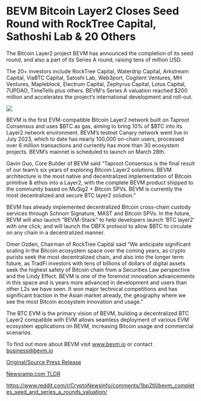 # BEVM Bitcoin Layer2 Closes Seed Round with RockTree Capital, Sathoshi Lab & 20 Others

The Bitcoin Layer2 project BEVM has announced the completion of its seed round, and also a part of its Series A round, raising tens of million USD.

The 20+ investors include RockTree Capital, Waterdrip Capital, Arkstream Capital, ViaBTC Capital, Satoshi Lab, Web3port, Cogitent Ventures, MH Ventures, Mapleblock, Electrum Capital, Zephyrus Capital, Lotus Capital, 7UPDAO, TimeTells plus others. BEVM's Series A valuation reached $200 million and accelerates the project’s international development and roll-out.

![](https://blockchainwire.s3.amazonaws.com/Proleoio/editor_image/3c3126d1-f9f4-45d4-9878-1769a4430857.jpeg)

BEVM is the first EVM-compatible Bitcoin Layer2 network built on Taproot Consensus and uses $BTC as gas, aiming to bring 10% of $BTC into its Layer2 network environment. BEVM’s testnet Canary network went live in July 2023, which to date has nearly 100,000 on-chain users, processed over 6 million transactions and currently has more than 30 ecosystem projects. BEVM’s mainnet is scheduled to launch on March 28th.

Gavin Guo, Core Builder of BEVM said “Taproot Consensus is the final result of our team’s six years of exploring Bitcoin Layer2 solutions. BEVM architecture is the most native and decentralized implementation of Bitcoin primitive & ethos into a Layer2, with the complete BEVM product shipped to the community based on MuSig2 + Bitcoin SPVs. BEVM is currently the most decentralized and secure BTC layer2 solution.”

BEVM has already implemented decentralized Bitcoin cross-chain custody services through Schnorr Signature, MAST and Bitcoin SPVs. In the future, BEVM will also launch “BEVM-Stack” to help developers launch ‘BTC layer2’ with one click; and will launch the DBFX protocol to allow $BTC to circulate on any chain in a decentralized manner.

Omer Ozden, Chairman of RockTree Capital said “We anticipate significant scaling in the Bitcoin ecosystem space over the coming years, as crypto purists seek the most decentralized chain, and also into the longer term future, as TradFi investors with tens of billions of dollars of digital assets seek the highest safety of Bitcoin chain from a Securities Law perspective and the Lindy Effect. BEVM is one of the foremost innovation advancements in this space and is years more advanced in development and users than other L2s we have seen. It won major technical competitions and has significant traction in the Asian market already, the geography where we see the most Bitcoin ecosystem innovation and usage.”

The BTC EVM is the primary vision of BEVM, building a decentralized BTC Layer2 compatible with EVM allows seamless deployment of various EVM ecosystem applications on BEVM, increasing Bitcoin usage and commercial scenarios.

To find out more about BEVM visit www.bevm.io or contact business@bevm.io 

[Original/Source Press Release](https://blockchainwire.io/press-release/bevm-bitcoin-layer2-closes-seed-round-with-rocktree-capital-sathoshi-lab--20-others)
                    

[Newsramp.com TLDR](None) 

https://www.reddit.com/r/CryptoNewsInfo/comments/1bp2tll/bevm_completes_seed_and_series_a_rounds_valuation/